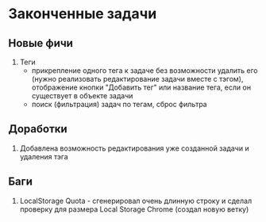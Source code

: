 # Законченные задачи

## Новые фичи

1. Теги
    - прикрепление одного тега к задаче без возможности удалить его (нужно реализовать редактирование задачи вместе с тэгом), отображение кнопки "Добавить тег" или название тега, если он существует в объекте задачи
    - поиск (фильтрация) задач по тегам, сброс фильтра

## Доработки

1. Добавлена возможность редактирования уже созданной задачи и удаления тэга

## Баги

1. LocalStorage Quota - сгенерировал очень длинную строку и сделал проверку для размера Local Storage Chrome (создал новую ветку)
